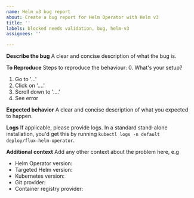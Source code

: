 ```yaml
---
name: Helm v3 bug report
about: Create a bug report for Helm Operator with Helm v3
title: ''
labels: blocked needs validation, bug, helm-v3
assignees: ''

---
```


**Describe the bug**
A clear and concise description of what the bug is.

**To Reproduce**
Steps to reproduce the behaviour:
0. What's your setup?
1. Go to '...'
2. Click on '....'
3. Scroll down to '....'
4. See error

**Expected behavior**
A clear and concise description of what you expected to happen.

**Logs**
If applicable, please provide logs. In a standard stand-alone installation, you'd get this by running `kubectl logs -n default deploy/flux-helm-operator`.

**Additional context**
Add any other context about the problem here, e.g 
- Helm Operator version: 
- Targeted Helm version:
- Kubernetes version:
- Git provider:
- Container registry provider:
